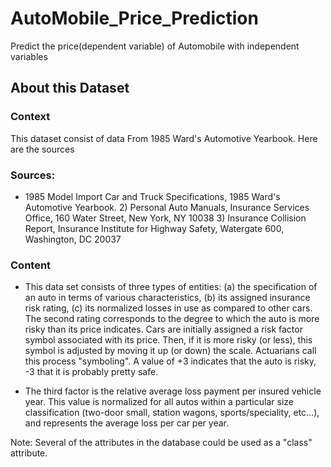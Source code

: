 # AutoMobile_Price_Prediction
Predict the price(dependent variable) of Automobile with independent variables

## About this Dataset
### Context
This dataset consist of data From 1985 Ward's Automotive Yearbook. Here are the sources

### Sources:

- 1985 Model Import Car and Truck Specifications, 1985 Ward's Automotive Yearbook. 2) Personal Auto Manuals, Insurance Services Office, 160 Water Street, New York, NY 10038 3) Insurance Collision Report, Insurance Institute for Highway Safety, Watergate 600, Washington, DC 20037

### Content
- This data set consists of three types of entities: (a) the specification of an auto in terms of various characteristics, (b) its assigned insurance risk rating, (c) its normalized losses in use as compared to other cars. The second rating corresponds to the degree to which the auto is more risky than its price indicates. Cars are initially assigned a risk factor symbol associated with its price. Then, if it is more risky (or less), this symbol is adjusted by moving it up (or down) the scale. Actuarians call this process "symboling". A value of +3 indicates that the auto is risky, -3 that it is probably pretty safe.

- The third factor is the relative average loss payment per insured vehicle year. This value is normalized for all autos within a particular size classification (two-door small, station wagons, sports/speciality, etc...), and represents the average loss per car per year.

Note: Several of the attributes in the database could be used as a "class" attribute.
